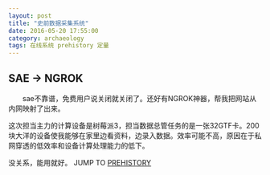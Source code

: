 ```yaml
---
layout: post
title: "史前数据采集系统"
date: 2016-05-20 17:55:00
category: archaeology
tags: 在线系统 prehistory 定量
---
```

## SAE -> NGROK
&emsp;&emsp;sae不靠谱，免费用户说关闭就关闭了。还好有NGROK神器，帮我把网站从内网映射了出来。

这次担当主力的计算设备是树莓派3，担当数据总管任务的是一张32GTF卡。200块大洋的设备使我能够在家里边看资料，边录入数据。效率可能不高，原因在于私网穿透的低效率和设备计算处理能力的低下。

没关系，能用就好。 JUMP TO [PREHISTORY](http://0b25e32e.ngrok.io/)